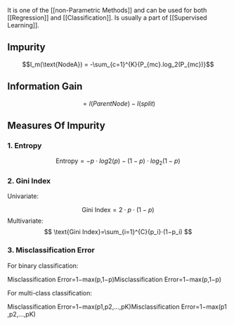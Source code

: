 It is one of the [[non-Parametric Methods]] and can be used for both [[Regression]] and [[Classification]]. Is usually a part of [[Supervised Learning]].


## Impurity
$$I_m(\text{NodeA}) = -\sum_{c=1}^{K}{P_{mc}.log_2(P_{mc})}$$
## Information Gain
$$
= I(ParentNode) - I(split)
$$


## Measures Of Impurity
### 1. Entropy
$$
\text{Entropy}=−p⋅log2_​(p)−(1−p)⋅log_2​(1−p)
$$

### 2. Gini Index
Univariate:

$$
\text{Gini Index}=2⋅p⋅(1−p)
$$
Multivariate:
$$
\text{Gini Index}=\sum_{i=1}^{C}{p_i}​⋅(1−p_i​)
$$

### 3. Misclassification Error
For binary classification:

Misclassification Error=1−max⁡(p,1−p)Misclassification Error=1−max(p,1−p)

For multi-class classification:

Misclassification Error=1−max⁡(p1,p2,…,pK)Misclassification Error=1−max(p1​,p2​,…,pK​)